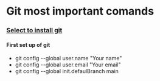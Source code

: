# Git most important comands

### [Select to install git](https://git-scm.com/downloads)

#### First set up of git

- git config --global user.name "Your name"
- git config --global user.email "Your email"
- git config --global init.defaulBranch main
